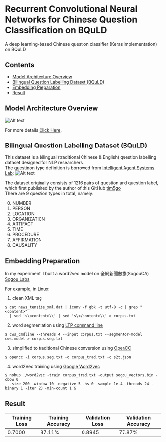 # Recurrent Convolutional Neural Networks for Chinese Question Classification on BQuLD

A deep learning-based Chinese question classifier (Keras implementation) on BQuLD

## Contents
* [Model Architecture Overview](#model-architecture-overview)
* [Bilingual Question Labelling Dataset (BQuLD)](#bilingual-question-labelling-dataset-bquld)
* [Embedding Preparation](#embedding-preparation)
* [Result](#result)

## Model Architecture Overview
![Alt text](https://raw.githubusercontent.com/tim5go/cnn-question-classification-keras/master/img/rcnn_p1.png)
 
For more details  [Click Here](http://www.aaai.org/ocs/index.php/AAAI/AAAI15/paper/view/9745).

## Bilingual Question Labelling Dataset (BQuLD)
This dataset is a bilingual (traditional Chinese & English) question labelling dataset designed for NLP researchers. <br />
The questinon type definition is borrowed from [Intelligent Agent Systems Lab](http://iasl.iis.sinica.edu.tw/):
![Alt text](https://raw.githubusercontent.com/tim5go/cnn-question-classification-keras/master/img/question_type_p1.png)

The dataset originally consists of 1216 pairs of question and question label, which first published by the author of this GitHub [tim5go](https://github.com/tim5go)  <br />
There are 9 question types in total, namely:  <br />

0.  NUMBER
1.  PERSON
2.  LOCATION
3.  ORGANIZATION
4.  ARTIFACT
5.  TIME
6.  PROCEDURE
7.  AFFIRMATION
8.  CAUSALITY


## Embedding Preparation
In my experiment, I built a word2vec model on 全網新聞數據(SogouCA) [Sogou Labs](http://www.sogou.com/labs/resource/ca.php)  <br />

For example, in Linux: <br />

1. clean XML tag
```
$ cat news_tensite_xml.dat | iconv -f gbk -t utf-8 -c | grep "<content>" 
  | sed 's\<content>\\' | sed 's\</content>\\' > corpus.txt
```

2. word segmentation using [LTP command line](https://github.com/HIT-SCIR/ltp)
```
$ cws_cmdline --threads 4 --input corpus.txt --segmentor-model cws.model > corpus.seg.txt
```
3. simplified to traditional Chinese conversion using [OpenCC](https://github.com/BYVoid/OpenCC)
```
$ opencc -i corpus.seg.txt -o corpus_trad.txt -c s2t.json
```

4. word2Vec training using [Google Word2vec](https://code.google.com/archive/p/word2vec/source/default/source)
```
$ nohup ./word2vec -train corpus_trad.txt -output sogou_vectors.bin -cbow 0 
  -size 200 -window 10 -negative 5 -hs 0 -sample 1e-4 -threads 24 -binary 1 -iter 20 -min-count 1 &
```

## Result

Training Loss | Training Accuracy | Validation Loss| Validation Accuracy 
--- | --- | --- | --- 
0.7000 | 87.11% | 0.8945 | 77.87%
 


